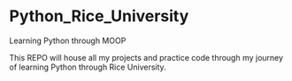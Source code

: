 Python_Rice_University
======================

Learning Python through MOOP

This REPO will house all my projects and practice code through my journey of learning Python through Rice University. 
